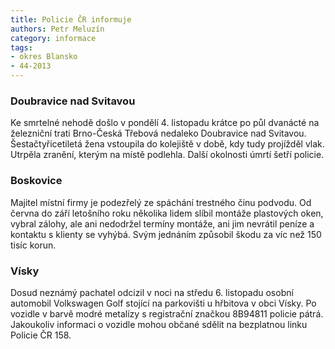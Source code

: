 ```yaml
---
title: Policie ČR informuje
authors: Petr Meluzín
category: informace
tags:
- okres Blansko
- 44-2013
---
```


### Doubravice nad Svitavou
Ke smrtelné nehodě došlo v pondělí 4. listopadu krátce po půl dvanácté na železniční trati Brno-Česká Třebová nedaleko Doubravice nad Svitavou. Šestačtyřicetiletá žena vstoupila do kolejiště v době, kdy tudy projížděl vlak. Utrpěla zranění, kterým na místě podlehla. Další okolnosti úmrtí šetří policie. 

### Boskovice
Majitel místní firmy je podezřelý ze spáchání trestného činu podvodu. Od června do září letošního roku několika lidem slíbil montáže plastových oken, vybral zálohy, ale ani nedodržel termíny montáže, ani jim nevrátil peníze a kontaktu s klienty se vyhýbá. Svým jednáním způsobil škodu za víc než 150 tisíc korun. 

### Vísky
Dosud neznámý pachatel odcizil v noci na středu 6. listopadu osobní automobil Volkswagen Golf stojící na parkovišti u hřbitova v obci Vísky. Po vozidle v barvě modré metalízy s registrační značkou 8B94811 policie pátrá. Jakoukoliv informaci o vozidle mohou občané sdělit na bezplatnou linku Policie ČR 158.
